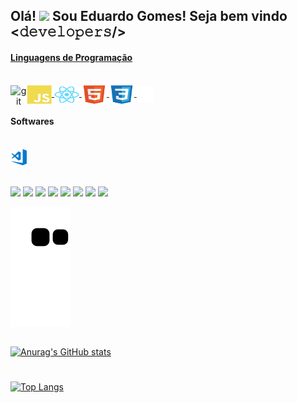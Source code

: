 ## Olá! <img src="https://github.com/TheDudeThatCode/TheDudeThatCode/blob/master/Assets/Hi.gif" width="29px"> Sou Eduardo Gomes! Seja bem vindo <𝚍𝚎𝚟𝚎𝚕𝚘𝚙𝚎𝚛𝚜/>

 <div>
  <a href="https://github.com/Eduardo377">
</div>
 <h4>Linguagens de Programação</h4>
<div style="display: inline_block"><br>
  <img align="center" alt="Rafa-Js" height="30" width="40" src="https://raw.githubusercontent.com/devicons/devicon/master/icons/javascript/javascript-plain.svg">
  <img align="center" alt="Rafa-React" height="30" width="40" src="https://raw.githubusercontent.com/devicons/devicon/master/icons/react/react-original.svg">
  <img align="center" alt="Rafa-HTML" height="30" width="40" src="https://raw.githubusercontent.com/devicons/devicon/master/icons/html5/html5-original.svg">
  <img align="center" alt="Rafa-CSS" height="30" width="40" src="https://raw.githubusercontent.com/devicons/devicon/master/icons/css3/css3-original.svg">
  <a align="center" href="https://git-scm.com/" target="_blank"> <img align="left" alt="git" width="26px" src="https://www.vectorlogo.zone/logos/git-scm/git-scm-icon.svg"/> </a>
 <img align="center" alt="GitHub" width="26px" src="https://github.com/Aakarsh-B/trying-repos/blob/master/github.svg" />
</div>
 
 <h4>Softwares</h4>
 <div style="display: inline-block"><br>
  <img align="left" alt="Visual Studio Code" width="26px" src="https://raw.githubusercontent.com/github/explore/80688e429a7d4ef2fca1e82350fe8e3517d3494d/topics/visual-studio-code/visual-studio-code.png" />
  
 </div><br>
 <br>
<div style="display: inline-block"><br> 
  <a href="https://instagram.com/eduardogomes377" target="_blank"><img src="https://img.shields.io/badge/-Instagram-%23E4405F?style=for-the-badge&logo=instagram&logoColor=white" target="_blank"></a>
  <a href = "mailto: eduardogomes377@gmail.com" target="_blank"><img src="https://img.shields.io/badge/-Gmail-%23333?style=for-the-badge&logo=gmail&logoColor=white" target="_blank"></a>
  <a href="https://www.linkedin.com/in/eduardo-gomes-b1ba2a186/" target="_blank"><img src="https://img.shields.io/badge/-LinkedIn-%230077B5?style=for-the-badge&logo=linkedin&logoColor=white" target="_blank"></a>
  <a href="https://www.youtube.com/channel/UCFhADs9e8lYuUm1YXN0lAKg" target="_blank"><img width="63px" mirgin="50px" src="https://pbs.twimg.com/media/EZw8_wwXsAEaEf8.jpg" target="_blank"></a>
  <a href="https://open.spotify.com/playlist/456PVaGbut24T8m1M3SSiN" target="_blank"><img width="78px" src="https://i1.wp.com/papodelouco.com/wp-content/uploads/2018/08/spotify-clip.png?fit=1280%2C469&ssl=1"target="_blank"></a>
 <a href="https://twitter.com/ConsultorEduard" target="_blank"><img width="74px" src="https://i0.wp.com/multarte.com.br/wp-content/uploads/2020/07/portalcbncampinas-com-br-twittereapolitica-twitter-logo.png?fit=2100%2C790&ssl=1"target="_blank"></a>
 <a href="https://www.twitch.tv/sabbath377" target="_blank"><img width="48px" src="https://tec-cia.com.br/wp-content/uploads/2015/01/Twitch-logo.jpg"target="_blank"></a>
 <a href="https://www.facebook.com/eduardogomes377" target="_blank"><img width="120px" src="https://www.djapa.com.br/wp-content/uploads/2020/06/Logo-facebook-djapa.png"target="_blank"></a>

  ![Snake animation](https://github.com/rafaballerini/rafaballerini/blob/output/github-contribution-grid-snake.svg)
 
</div>
 
 [![Anurag's GitHub stats](https://github-readme-stats.vercel.app/api?username=Eduardo377&show_icons=true&theme=synthwave)](https://github.com/anuraghazra/github-readme-stats)

#
 [![Top Langs](https://github-readme-stats.vercel.app/api/top-langs/?username=Eduardo377)](https://github.com/anuraghazra/github-readme-stats)